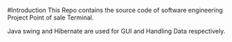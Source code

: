 #Introduction 
This Repo contains the source code of software engineering Project Point of sale Terminal.

Java swing and Hibernate are used for GUI and Handling Data respectively.

